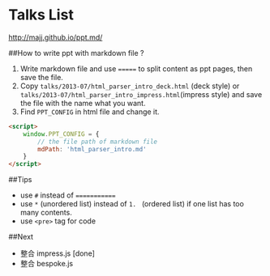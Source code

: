 Talks List
===========
http://majj.github.io/ppt.md/


##How to write ppt with markdown file ?

1. Write markdown file and use `=====` to split content as ppt pages, then save the file.
1. Copy `talks/2013-07/html_parser_intro_deck.html` (deck style) or `talks/2013-07/html_parser_intro_impress.html`(impress style) and save the file with the name what you want.
1. Find `PPT_CONFIG` in html file and change it.

```html
<script>
    window.PPT_CONFIG = {
        // the file path of markdown file
        mdPath: 'html_parser_intro.md'
    }
</script>
```

##Tips
* use `#` instead of `===========`
* use `*` (unordered list) instead of `1. ` (ordered list) if one list has too many contents.
* use `<pre>` tag for code

##Next
 * 整合 impress.js [done]
 * 整合 bespoke.js

